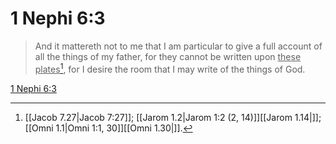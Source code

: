# 1 Nephi 6:3

> And it mattereth not to me that I am particular to give a full account of all the things of my father, for they cannot be written upon <u>these plates</u>[^a], for I desire the room that I may write of the things of God.

[1 Nephi 6:3](https://www.churchofjesuschrist.org/study/scriptures/bofm/1-ne/6?lang=eng&id=p3#p3)


[^a]: [[Jacob 7.27|Jacob 7:27]]; [[Jarom 1.2|Jarom 1:2 (2, 14)]][[Jarom 1.14|]]; [[Omni 1.1|Omni 1:1, 30]][[Omni 1.30|]].  
